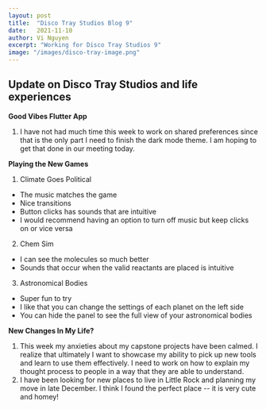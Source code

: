 ```yaml
---
layout: post
title:  "Disco Tray Studios Blog 9"
date:   2021-11-10
author: Vi Nguyen
excerpt: "Working for Disco Tray Studios 9"
image: "/images/disco-tray-image.png"
---
```

## Update on Disco Tray Studios and life experiences

**Good Vibes Flutter App**
  1. I have not had much time this week to work on shared preferences since that is the only part I need to finish the dark mode theme. I am hoping to get that done in our meeting today.


**Playing the New Games**
  1. Climate Goes Political
  - The music matches the game
  - Nice transitions
  - Button clicks has sounds that are intuitive
  - I would recommend having an option to turn off music but keep clicks on or vice versa
  2. Chem Sim
  - I can see the molecules so much better
  - Sounds that occur when the valid reactants are placed is intuitive
  3. Astronomical Bodies
  - Super fun to try
  - I like that you can change the settings of each planet on the left side
  - You can hide the panel to see the full view of your astronomical bodies


**New Changes In My Life?**
  1. This week my anxieties about my capstone projects have been calmed. I realize that ultimately I want to showcase my ability to pick up new tools and learn to use them effectively. I need to work on how to explain my thought process to people in a way that they are able to understand. 
  2. I have been looking for new places to live in Little Rock and planning my move in late December. I think I found the perfect place -- it is very cute and homey!
